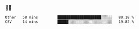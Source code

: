 ### 👨‍💻

<!--START_SECTION:waka-->

```txt
Other   58 mins         ████████████████████░░░░░   80.18 %
CSV     14 mins         █████░░░░░░░░░░░░░░░░░░░░   19.82 %
```

<!--END_SECTION:waka-->
